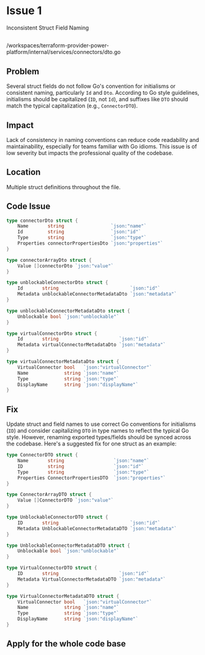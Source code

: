 # Issue 1

Inconsistent Struct Field Naming

##

/workspaces/terraform-provider-power-platform/internal/services/connectors/dto.go

## Problem

Several struct fields do not follow Go's convention for initialisms or consistent naming, particularly `Id` and `Dto`. According to Go style guidelines, initialisms should be capitalized (`ID`, not `Id`), and suffixes like `DTO` should match the typical capitalization (e.g., `ConnectorDTO`).

## Impact

Lack of consistency in naming conventions can reduce code readability and maintainability, especially for teams familiar with Go idioms. This issue is of low severity but impacts the professional quality of the codebase.

## Location

Multiple struct definitions throughout the file.

## Code Issue

```go
type connectorDto struct {
	Name       string                 `json:"name"`
	Id         string                 `json:"id"`
	Type       string                 `json:"type"`
	Properties connectorPropertiesDto `json:"properties"`
}

type connectorArrayDto struct {
	Value []connectorDto `json:"value"`
}

type unblockableConnectorDto struct {
	Id       string                          `json:"id"`
	Metadata unblockableConnectorMetadataDto `json:"metadata"`
}

type unblockableConnectorMetadataDto struct {
	Unblockable bool `json:"unblockable"`
}

type virtualConnectorDto struct {
	Id       string                      `json:"id"`
	Metadata virtualConnectorMetadataDto `json:"metadata"`
}

type virtualConnectorMetadataDto struct {
	VirtualConnector bool   `json:"virtualConnector"`
	Name             string `json:"name"`
	Type             string `json:"type"`
	DisplayName      string `json:"displayName"`
}
```

## Fix

Update struct and field names to use correct Go conventions for initialisms (`ID`) and consider capitalizing `DTO` in type names to reflect the typical Go style. However, renaming exported types/fields should be synced across the codebase. Here's a suggested fix for one struct as an example:

```go
type ConnectorDTO struct {
	Name       string                  `json:"name"`
	ID         string                  `json:"id"`
	Type       string                  `json:"type"`
	Properties ConnectorPropertiesDTO  `json:"properties"`
}

type ConnectorArrayDTO struct {
	Value []ConnectorDTO `json:"value"`
}

type UnblockableConnectorDTO struct {
	ID       string                          `json:"id"`
	Metadata UnblockableConnectorMetadataDTO `json:"metadata"`
}

type UnblockableConnectorMetadataDTO struct {
	Unblockable bool `json:"unblockable"`
}

type VirtualConnectorDTO struct {
	ID       string                      `json:"id"`
	Metadata VirtualConnectorMetadataDTO `json:"metadata"`
}

type VirtualConnectorMetadataDTO struct {
	VirtualConnector bool   `json:"virtualConnector"`
	Name             string `json:"name"`
	Type             string `json:"type"`
	DisplayName      string `json:"displayName"`
}
```

Apply for the whole code base
---
